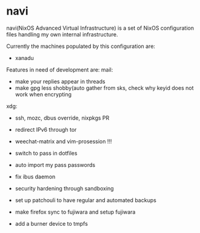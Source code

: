 navi
=====
navi(NixOS Advanced Virtual Infrastructure) is a set of NixOS configuration
files handling my own internal infrastructure. 

Currently the machines populated by this configuration are:

* xanadu


Features in need of development are:
mail:
- make your replies appear in threads
- make gpg less shobby(auto gather from sks, check why keyid does not work when encrypting

xdg:
- ssh, mozc, dbus override, nixpkgs PR


* redirect IPv6 through tor
* weechat-matrix and vim-prosession !!!
* switch to pass in dotfiles
* auto import my pass passwords 
* fix ibus daemon

* security hardening through sandboxing 
* set up patchouli to have regular and automated backups

* make firefox sync to fujiwara and setup fujiwara
* add a burner device to tmpfs
